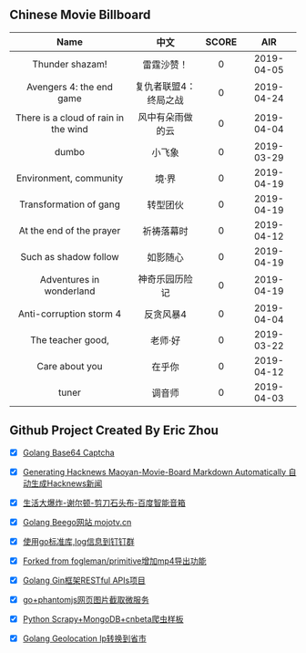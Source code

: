 ## Chinese Movie Billboard
|   Name          | 中文           | SCORE   |  AIR|
|:-------------:|:-------------:| :-----:|:-----:|
|Thunder shazam! | 雷霆沙赞！ |0| 2019-04-05|
|Avengers 4: the end game | 复仇者联盟4：终局之战 |0| 2019-04-24|
|There is a cloud of rain in the wind | 风中有朵雨做的云 |0| 2019-04-04|
|dumbo | 小飞象 |0| 2019-03-29|
|Environment, community | 境·界 |0| 2019-04-19|
|Transformation of gang | 转型团伙 |0| 2019-04-19|
|At the end of the prayer | 祈祷落幕时 |0| 2019-04-12|
|Such as shadow follow | 如影随心 |0| 2019-04-19|
|Adventures in wonderland | 神奇乐园历险记 |0| 2019-04-19|
|Anti-corruption storm 4 | 反贪风暴4 |0| 2019-04-04|
|The teacher good, | 老师·好 |0| 2019-03-22|
|Care about you | 在乎你 |0| 2019-04-12|
|tuner | 调音师 |0| 2019-04-03|


## Github Project Created By Eric Zhou

- [x] [Golang Base64 Captcha](https://github.com/mojocn/base64Captcha)
- [x] [Generating Hacknews Maoyan-Movie-Board Markdown Automatically 自动生成Hacknews新闻](https://github.com/dejavuzhou/md-genie)
- [x] [生活大爆炸-谢尔顿-剪刀石头布-百度智能音箱](https://github.com/mojocn/dueros-bang-game)
- [x] [Golang Beego网站 mojotv.cn](https://github.com/mojocn/www.mojotv.cn)
- [x] [使用go标准库,log信息到钉钉群](https://github.com/mojocn/dooger)
- [x] [Forked from fogleman/primitive增加mp4导出功能](https://github.com/mojocn/primitive)
- [x] [Golang Gin框架RESTful APIs项目](https://github.com/JJJJJJJerk/ezier-golang-web-api-framework)
- [x] [go+phantomjs网页图片截取微服务](https://github.com/mojocn/screen_shot)
- [x] [Python Scrapy+MongoDB+cnbeta爬虫样板](https://github.com/mojocn/scrapy_mongodb_boilerplate_cnbeta)
- [x] [Golang Geolocation Ip转换到省市](https://github.com/mojocn/ip2location)





